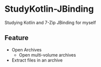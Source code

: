StudyKotlin-JBinding
====

Studying Kotlin and 7-Zip JBinding for myself

## Feature

* Open Archives
  * Open multi-volume archives
* Extract files in an archive
